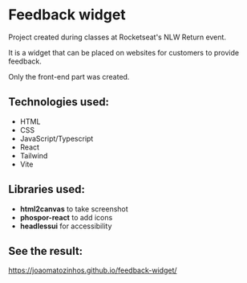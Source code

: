 # Feedback widget

Project created during classes at Rocketseat's NLW Return event.

It is a widget that can be placed on websites for customers to provide feedback.

Only the front-end part was created.

## Technologies used:

- HTML
- CSS
- JavaScript/Typescript
- React
- Tailwind
- Vite

## Libraries used:

- **html2canvas** to take screenshot
- **phospor-react** to add icons
- **headlessui** for accessibility

## See the result:

https://joaomatozinhos.github.io/feedback-widget/
